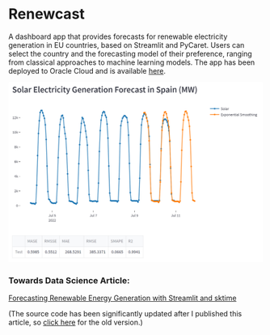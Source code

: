 # Renewcast
A dashboard app that provides forecasts for renewable electricity generation in EU countries, based on Streamlit and PyCaret. Users can select the country and the forecasting model of their preference, ranging from classical approaches to machine learning models. The app has been deployed to Oracle Cloud and is available [here](http://renewcast.giannis.io/).

![Renewcast](images/forecast.png)
### Towards Data Science Article:
[Forecasting Renewable Energy Generation with Streamlit and sktime](https://towardsdatascience.com/forecasting-renewable-energy-generation-with-streamlit-and-sktime-ab789ef1299f)

(The source code has been significantly updated after I published this article, so [click here](https://github.com/derevirn/renewcast/tree/sktime_old) for the old version.)
